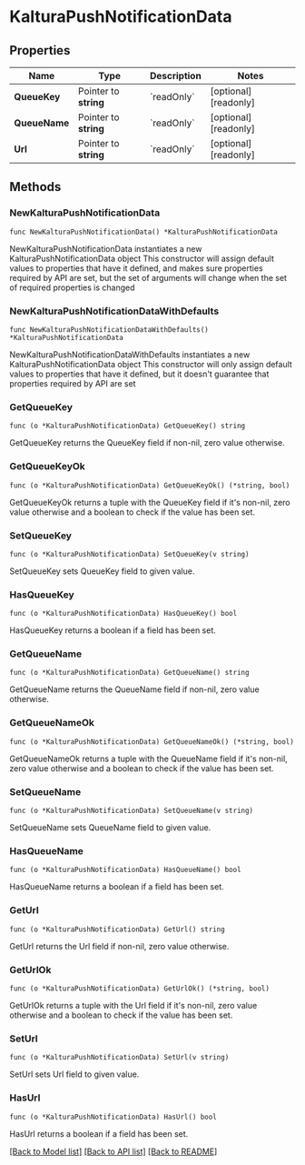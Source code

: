 # KalturaPushNotificationData

## Properties

Name | Type | Description | Notes
------------ | ------------- | ------------- | -------------
**QueueKey** | Pointer to **string** | &#x60;readOnly&#x60; | [optional] [readonly] 
**QueueName** | Pointer to **string** | &#x60;readOnly&#x60; | [optional] [readonly] 
**Url** | Pointer to **string** | &#x60;readOnly&#x60; | [optional] [readonly] 

## Methods

### NewKalturaPushNotificationData

`func NewKalturaPushNotificationData() *KalturaPushNotificationData`

NewKalturaPushNotificationData instantiates a new KalturaPushNotificationData object
This constructor will assign default values to properties that have it defined,
and makes sure properties required by API are set, but the set of arguments
will change when the set of required properties is changed

### NewKalturaPushNotificationDataWithDefaults

`func NewKalturaPushNotificationDataWithDefaults() *KalturaPushNotificationData`

NewKalturaPushNotificationDataWithDefaults instantiates a new KalturaPushNotificationData object
This constructor will only assign default values to properties that have it defined,
but it doesn't guarantee that properties required by API are set

### GetQueueKey

`func (o *KalturaPushNotificationData) GetQueueKey() string`

GetQueueKey returns the QueueKey field if non-nil, zero value otherwise.

### GetQueueKeyOk

`func (o *KalturaPushNotificationData) GetQueueKeyOk() (*string, bool)`

GetQueueKeyOk returns a tuple with the QueueKey field if it's non-nil, zero value otherwise
and a boolean to check if the value has been set.

### SetQueueKey

`func (o *KalturaPushNotificationData) SetQueueKey(v string)`

SetQueueKey sets QueueKey field to given value.

### HasQueueKey

`func (o *KalturaPushNotificationData) HasQueueKey() bool`

HasQueueKey returns a boolean if a field has been set.

### GetQueueName

`func (o *KalturaPushNotificationData) GetQueueName() string`

GetQueueName returns the QueueName field if non-nil, zero value otherwise.

### GetQueueNameOk

`func (o *KalturaPushNotificationData) GetQueueNameOk() (*string, bool)`

GetQueueNameOk returns a tuple with the QueueName field if it's non-nil, zero value otherwise
and a boolean to check if the value has been set.

### SetQueueName

`func (o *KalturaPushNotificationData) SetQueueName(v string)`

SetQueueName sets QueueName field to given value.

### HasQueueName

`func (o *KalturaPushNotificationData) HasQueueName() bool`

HasQueueName returns a boolean if a field has been set.

### GetUrl

`func (o *KalturaPushNotificationData) GetUrl() string`

GetUrl returns the Url field if non-nil, zero value otherwise.

### GetUrlOk

`func (o *KalturaPushNotificationData) GetUrlOk() (*string, bool)`

GetUrlOk returns a tuple with the Url field if it's non-nil, zero value otherwise
and a boolean to check if the value has been set.

### SetUrl

`func (o *KalturaPushNotificationData) SetUrl(v string)`

SetUrl sets Url field to given value.

### HasUrl

`func (o *KalturaPushNotificationData) HasUrl() bool`

HasUrl returns a boolean if a field has been set.


[[Back to Model list]](../README.md#documentation-for-models) [[Back to API list]](../README.md#documentation-for-api-endpoints) [[Back to README]](../README.md)



